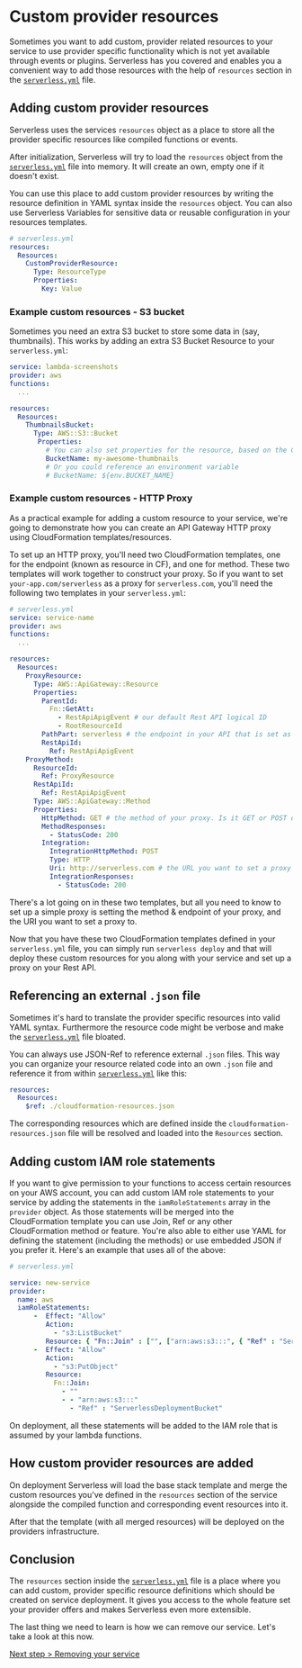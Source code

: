 # Custom provider resources

Sometimes you want to add custom, provider related resources to your service to use provider specific functionality
which is not yet available through events or plugins. Serverless has you covered and enables you a convenient way to add
those resources with the help of `resources` section in the [`serverless.yml`](../understanding-serverless/serverless-yml.md)
file.

## Adding custom provider resources

Serverless uses the services `resources` object as a place to store all the provider specific resources like compiled
functions or events.

After initialization, Serverless will try to load the `resources` object from the
[`serverless.yml`](../understanding-serverless/serverless-yml.md) file into memory.
It will create an own, empty one if it doesn't exist.

You can use this place to add custom provider resources by writing the resource definition in YAML syntax inside the
`resources` object. You can also use Serverless Variables for sensitive data or reusable configuration in your resources templates.

```yml
# serverless.yml
resources:
  Resources:
    CustomProviderResource:
      Type: ResourceType
      Properties:
        Key: Value
```

### Example custom resources - S3 bucket
Sometimes you need an extra S3 bucket to store some data in (say, thumbnails). This works by adding an extra S3 Bucket Resource to your `serverless.yml`:

```yml
service: lambda-screenshots
provider: aws
functions:
  ...

resources:
  Resources:
    ThumbnailsBucket:
      Type: AWS::S3::Bucket
       Properties:
         # You can also set properties for the resource, based on the CloudFormation properties
         BucketName: my-awesome-thumbnails
         # Or you could reference an environment variable
         # BucketName: ${env.BUCKET_NAME}
```

### Example custom resources - HTTP Proxy
As a practical example for adding a custom resource to your service, we're going to demonstrate how you can create an
API Gateway HTTP proxy using CloudFormation templates/resources.

To set up an HTTP proxy, you'll need two CloudFormation templates, one for the endpoint (known as resource in CF), and
one for method. These two templates will work together to construct your proxy. So if you want to set `your-app.com/serverless` as a proxy for `serverless.com`, you'll need the following two templates in your `serverless.yml`:


```yml
# serverless.yml
service: service-name
provider: aws
functions:
  ...

resources:
  Resources:
    ProxyResource:
      Type: AWS::ApiGateway::Resource
      Properties:
        ParentId:
          Fn::GetAtt:
            - RestApiApigEvent # our default Rest API logical ID
            - RootResourceId
        PathPart: serverless # the endpoint in your API that is set as proxy
        RestApiId:
          Ref: RestApiApigEvent
    ProxyMethod:
      ResourceId:
        Ref: ProxyResource
      RestApiId:
        Ref: RestApiApigEvent
      Type: AWS::ApiGateway::Method
      Properties:
        HttpMethod: GET # the method of your proxy. Is it GET or POST or ... ?
        MethodResponses:
          - StatusCode: 200
        Integration:
          IntegrationHttpMethod: POST
          Type: HTTP
          Uri: http://serverless.com # the URL you want to set a proxy to
          IntegrationResponses:
            - StatusCode: 200
```

There's a lot going on in these two templates, but all you need to know to set up a simple proxy is setting the method &
endpoint of your proxy, and the URI you want to set a proxy to.

Now that you have these two CloudFormation templates defined in your `serverless.yml` file, you can simply run
`serverless deploy` and that will deploy these custom resources for you along with your service and set up a proxy on your Rest API.

## Referencing an external `.json` file

Sometimes it's hard to translate the provider specific resources into valid YAML syntax. Furthermore the resource code
might be verbose and make the [`serverless.yml`](../understanding-serverless/serverless-yml.md) file bloated.

You can always use JSON-Ref to reference external `.json` files. This way you can organize your resource related code
into an own `.json` file and reference it from within [`serverless.yml`](../understanding-serverless/serverless-yml.md)
like this:

```yml
resources:
  Resources:
    $ref: ./cloudformation-resources.json
```

The corresponding resources which are defined inside the `cloudformation-resources.json` file will be resolved and loaded
into the `Resources` section.

## Adding custom IAM role statements
If you want to give permission to your functions to access certain resources on your AWS account, you can add custom IAM role statements to your service by adding the statements in the `iamRoleStatements` array in the `provider` object. As those statements will be merged into the CloudFormation template you can use Join, Ref or any other CloudFormation method or feature. You're also able to either use YAML for defining the statement (including the methods) or use embedded JSON if you prefer it. Here's an example that uses all of the above:

```yml
# serverless.yml

service: new-service
provider:
  name: aws
  iamRoleStatements:
      -  Effect: "Allow"
         Action:
           - "s3:ListBucket"
         Resource: { "Fn::Join" : ["", ["arn:aws:s3:::", { "Ref" : "ServerlessDeploymentBucket"} ] ] }
      -  Effect: "Allow"
         Action:
           - "s3:PutObject"
         Resource:
           Fn::Join:
             - ""
             - - "arn:aws:s3:::"
               - "Ref" : "ServerlessDeploymentBucket"
```

On deployment, all these statements will be added to the IAM role that is assumed by your lambda functions.

## How custom provider resources are added

On deployment Serverless will load the base stack template and merge the custom resources you've defined in the `resources`
section of the service alongside the compiled function and corresponding event resources into it.

After that the template (with all merged resources) will be deployed on the providers infrastructure.

## Conclusion

The `resources` section inside the [`serverless.yml`](../understanding-serverless/serverless-yml.md) file is a place
where you can add custom, provider specific resource definitions which should be created on service deployment.
It gives you access to the whole feature set your provider offers and makes Serverless even more extensible.

The last thing we need to learn is how we can remove our service. Let's take a look at this now.

[Next step > Removing your service](removing-a-service.md)
